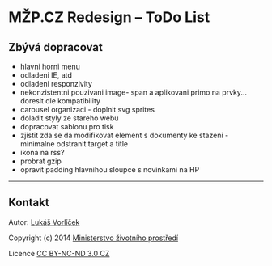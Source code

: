# MŽP.CZ Redesign – ToDo List

## Zbývá dopracovat

- hlavni horni menu
- odladeni IE, atd
- odladeni responzivity
- nekonzistentni pouzivani image- span a aplikovani primo na prvky... doresit dle kompatibility
- carousel organizaci - doplnit svg sprites
- doladit styly ze stareho webu
- dopracovat sablonu pro tisk
- zjistit zda se da modifikovat element s dokumenty ke stazeni - minimalne odstranit target a title
- ikona na rss?
- probrat gzip
- opravit padding hlavnihou sloupce s novinkami na HP

---

## Kontakt

Autor: [Lukáš Vorlíček](mailto:lukas.vorlicek@codeart.cz)

Copyright (c) 2014 [Ministerstvo životního prostředí](http://www.mzp.cz/)

Licence [CC BY-NC-ND 3.0 CZ](http://creativecommons.org/licenses/by-nc-nd/3.0/cz/)
